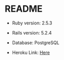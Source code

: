 # README

* Ruby version: 2.5.3

* Rails version: 5.2.4

* Database: PostgreSQL

* Heroku Link: <a href="https://infinite-scrubland-96444.herokuapp.com/">Here</a>